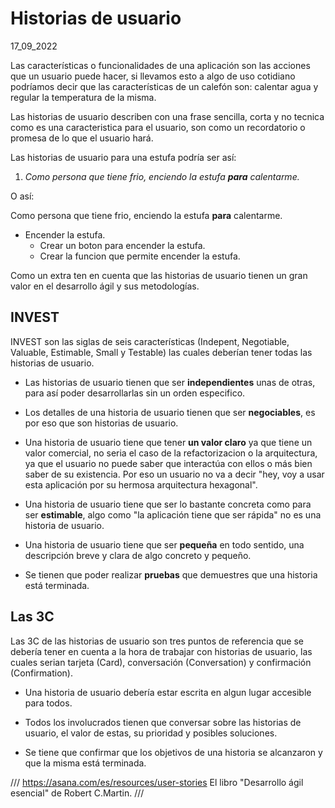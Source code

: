 # Historias de usuario
17_09_2022

Las características o funcionalidades de una aplicación son las acciones que un usuario puede hacer, si llevamos esto a algo de uso cotidiano podríamos decir que las características de un calefón son: calentar agua y regular la temperatura de la misma.

Las historias de usuario describen con una frase sencilla, corta y no tecnica como es una caracteristica para el usuario, son como un recordatorio o promesa de lo que el usuario hará.

Las historias de usuario para una estufa podría ser así:

1. *Como persona que tiene frio, enciendo la estufa **para** calentarme.*

O así:

Como persona que tiene frio, enciendo la estufa **para** calentarme.

* Encender la estufa.
	* Crear un boton para encender la estufa.
	* Crear la funcion que permite encender la estufa.

Como un extra ten en cuenta que las historias de usuario tienen un gran valor en el desarrollo ágil y sus metodologías.

## INVEST

INVEST son las siglas de seis características (Indepent, Negotiable, Valuable, Estimable, Small y Testable) las cuales deberían tener todas las historias de usuario.

* Las historias de usuario tienen que ser **independientes** unas de otras, para así poder desarrollarlas sin un orden especifico.

* Los detalles de una historia de usuario tienen que ser **negociables**, es por eso que son historias de usuario.

* Una historia de usuario tiene que tener **un valor claro** ya que tiene un valor comercial, no seria el caso de la refactorizacion o la arquitectura, ya que el usuario no puede saber que interactúa con ellos o más bien saber de su existencia. Por eso un usuario no va a decir "hey, voy a usar esta aplicación por su hermosa arquitectura hexagonal".

* Una historia de usuario tiene que ser lo bastante concreta como para ser **estimable**, algo como "la aplicación tiene que ser rápida" no es una historia de usuario.

* Una historia de usuario tiene que ser **pequeña** en todo sentido, una descripción breve y clara de algo concreto y pequeño.

* Se tienen que poder realizar **pruebas** que demuestres que una historia está terminada.

## Las 3C

Las 3C de las historias de usuario son tres puntos de referencia que se debería tener en cuenta a la hora de trabajar con historias de usuario, las cuales serian tarjeta (Card), conversación (Conversation) y confirmación (Confirmation).

* Una historia de usuario debería estar escrita en algun lugar accesible para todos.

* Todos los involucrados tienen que conversar sobre las historias de usuario, el valor de estas, su prioridad y posibles soluciones. 

* Se tiene que confirmar que los objetivos de una historia se alcanzaron y que la misma está terminada.


///
https://asana.com/es/resources/user-stories
El libro "Desarrollo ágil esencial" de Robert C.Martin.
///
